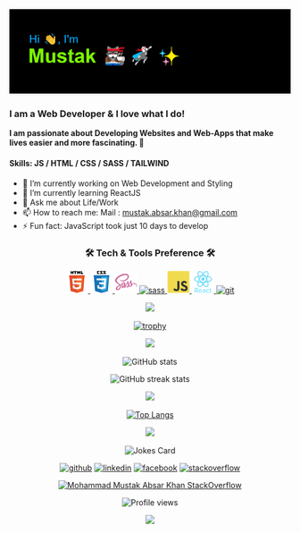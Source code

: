 <!-- ![I am a Web Developer](https://) -->
<!-- ### Hi there 👋, My name is Mustak -->
<div align="center">
<img src="./header.png">
</div>

### I am a Web Developer & I love what I do!

**I am passionate about Developing Websites and Web-Apps that make lives easier and more fascinating. 🥳**

#### Skills: JS / HTML / CSS / SASS / TAILWIND

- 🔭 I’m currently working on Web Development and Styling
- 🌱 I’m currently learning ReactJS
- 💬 Ask me about Life/Work
- 📫 How to reach me: Mail : mustak.absar.khan@gmail.com
- ⚡ Fun fact: JavaScript took just 10 days to develop

<div align="center">

### 🛠 Tech & Tools Preference 🛠

<a href="https://www.w3.org/html/" target="_blank" rel="noreferrer"> <img src="https://raw.githubusercontent.com/devicons/devicon/master/icons/html5/html5-original-wordmark.svg" alt="html5" width="40" height="40"/> </a>
<a href="https://www.w3schools.com/css/" target="_blank" rel="noreferrer"> <img src="https://raw.githubusercontent.com/devicons/devicon/master/icons/css3/css3-original-wordmark.svg" alt="css3" width="40" height="40"/> </a>
<a href="https://sass-lang.com" target="_blank" rel="noreferrer"> <img src="https://raw.githubusercontent.com/devicons/devicon/master/icons/sass/sass-original.svg" alt="sass" width="40" height="40"/> </a>
<a href="https://tailwindcss.com/" target="_blank" rel="noreferrer"> <img src="https://upload.wikimedia.org/wikipedia/commons/thumb/d/d5/Tailwind_CSS_Logo.svg/600px-Tailwind_CSS_Logo.svg.png?20211001194333" alt="sass" width="40" height="40"/> </a>
<a href="https://developer.mozilla.org/en-US/docs/Web/JavaScript" target="_blank" rel="noreferrer"> <img src="https://raw.githubusercontent.com/devicons/devicon/master/icons/javascript/javascript-original.svg" alt="javascript" width="40" height="40"/> </a>
<a href="https://reactjs.org/" target="_blank" rel="noreferrer"> <img src="https://raw.githubusercontent.com/devicons/devicon/master/icons/react/react-original-wordmark.svg" alt="react" width="40" height="40"/> </a>
<a href="https://git-scm.com/" target="_blank" rel="noreferrer"> <img src="https://www.vectorlogo.zone/logos/git-scm/git-scm-icon.svg" alt="git" width="40" height="40"/> </a>

![](https://i.imgur.com/waxVImv.png)

[![trophy](https://github-profile-trophy.vercel.app/?username=MustakAbsarKhan)](https://github.com/ryo-ma/github-profile-trophy)

![](https://i.imgur.com/waxVImv.png)

![GitHub stats](https://github-readme-stats.vercel.app/api?username=MustakAbsarKhan&show_icons=true&count_private=true&theme=chartreuse-dark)

![GitHub streak stats](https://github-readme-streak-stats.herokuapp.com/?user=MustakAbsarKhan&theme=chartreuse-dark)

![](https://i.imgur.com/waxVImv.png)

[![Top Langs](https://github-readme-stats.vercel.app/api/top-langs/?username=MustakAbsarKhan&theme=chartreuse-dark)](https://github.com/anuraghazra/github-readme-stats)

![](https://i.imgur.com/waxVImv.png)

![Jokes Card](https://readme-jokes.vercel.app/api?&theme=algolia&qColor=%236BD600&aColor=%2300ADFE)<br>

[<img src='https://cdn.jsdelivr.net/npm/simple-icons@3.0.1/icons/github.svg' alt='github' height='40'>](https://github.com/MustakAbsarKhan) [<img src='https://cdn.jsdelivr.net/npm/simple-icons@3.0.1/icons/linkedin.svg' alt='linkedin' height='40'>](https://www.linkedin.com/in/mustakabsar//) [<img src='https://cdn.jsdelivr.net/npm/simple-icons@3.0.1/icons/facebook.svg' alt='facebook' height='40'>](https://web.facebook.com/mohammadmustakabsar.khan) [<img src='https://cdn.jsdelivr.net/npm/simple-icons@3.0.1/icons/stackoverflow.svg' alt='stackoverflow' height='40'>](https://stackoverflow.com/users/12084859/mohammad-mustak-absar-khan)
<br>

[![Mohammad Mustak Absar Khan StackOverflow](https://stackoverflow-badge.herokuapp.com/api/StackOverflowBadge/12084859)](https://stackoverflow.com/users/12084859/mohammad-mustak-absar-khan)

![Profile views](https://gpvc.arturio.dev/MustakAbsarKhan)

![](https://i.imgur.com/waxVImv.png)

</div>

